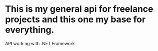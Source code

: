 # This is my general api for freelance projects and this one my base for everything.
API working with .NET Framework
